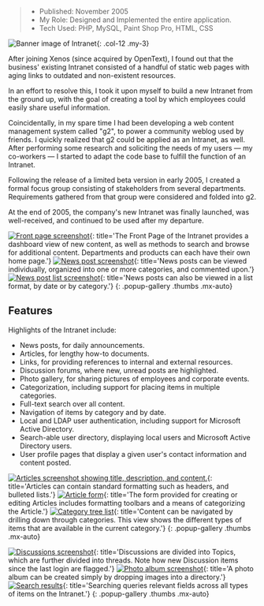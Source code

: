 > - Published: November 2005
> - My Role: Designed and Implemented the entire application.
> - Tech Used: PHP, MySQL, Paint Shop Pro, HTML, CSS 

![Banner image of Intranet](images/portfolio/xenos-intranet-banner.png){: .col-12 .my-3}

After joining Xenos (since acquired by OpenText), I found out that the business' existing Intranet consisted of a handful of static web pages with aging links to outdated and non-existent resources.

In an effort to resolve this, I took it upon myself to build a new Intranet from the ground up, with the goal of creating a tool by which employees could easily share useful information.

Coincidentally, in my spare time I had been developing a web content management system called "g2", to power a community weblog used by friends. I quickly realized that g2 could be applied as an Intranet, as well. After performing some research and soliciting the needs of my users — my co-workers — I started to adapt the code base to fulfill the function of an Intranet.

Following the release of a limited beta version in early 2005, I created a formal focus group consisting of stakeholders from several departments. Requirements gathered from that group were considered and folded into g2.

At the end of 2005, the company's new Intranet was finally launched, was well-received, and continued to be used after my departure.

[![Front page screenshot](images/portfolio/xenos-intranet-frontPage-sm.png)](images/portfolio/xenos-intranet-frontPage.png){: title='The Front Page of the Intranet provides a dashboard view of new content, as well as methods to search and browse for additional content. Departments and products can each have their own home page.'}
[![News post screenshot](images/portfolio/xenos-intranet-news-sm.png)](images/portfolio/xenos-intranet-news.png){: title='News posts can be viewed individually, organized into one or more categories, and commented upon.'}
[![News post list screenshot](images/portfolio/xenos-intranet-newsList-sm.png)](images/portfolio/xenos-intranet-newsList.png){: title='News posts can also be viewed in a list format, by date or by category.'}
{: .popup-gallery .thumbs .mx-auto}

## Features

Highlights of the Intranet include: 

- News posts, for daily announcements.
- Articles, for lengthy how-to documents.
- Links, for providing references to internal and external resources.
- Discussion forums, where new, unread posts are highlighted.
- Photo gallery, for sharing pictures of employees and corporate events.
- Categorization, including support for placing items in multiple categories.
- Full-text search over all content.
- Navigation of items by category and by date.
- Local and LDAP user authentication, including support for Microsoft Active Directory.
- Search-able user directory, displaying local users and Microsoft Active Directory users.
- User profile pages that display a given user's contact information and content posted.

[![Articles screenshot showing title, description, and content.](images/portfolio/xenos-intranet-article-sm.png)](images/portfolio/xenos-intranet-article.png){: title='Articles can contain standard formatting such as headers, and bulleted lists.'}
[![Article form](images/portfolio/xenos-intranet-articleForm-sm.png)](images/portfolio/xenos-intranet-articleForm.png){: title='The form provided for creating or editing Articles includes formatting toolbars and a means of categorizing the Article.'}
[![Category tree list](images/portfolio/xenos-intranet-category-sm.png)](images/portfolio/xenos-intranet-category.png){: title='Content can be navigated by drilling down through categories. This view shows the different types of items that are available in the current category.'}
{: .popup-gallery .thumbs .mx-auto}

[![Discussions screenshot](images/portfolio/xenos-intranet-discussionList-sm.png)](images/portfolio/xenos-intranet-discussionList.png){: title='Discussions are divided into Topics, which are further divided into threads. Note how new Discussion items since the last login are flagged.'}
[![Photo album screenshot](images/portfolio/xenos-intranet-photos-sm.png)](images/portfolio/xenos-intranet-photos.png){: title='A photo album can be created simply by dropping images into a directory.'}
[![Search results](images/portfolio/xenos-intranet-search-sm.png)](images/portfolio/xenos-intranet-search.png){: title='Searching queries relevant fields across all types of items on the Intranet.'}
{: .popup-gallery .thumbs .mx-auto}
